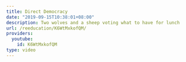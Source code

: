 ```yaml
---
title: Direct Democracy
date: "2019-09-15T10:38:01+08:00"
description: Two wolves and a sheep voting what to have for lunch
url: /reeducation/K6WtMxkofQM/
providers:
  youtube:
    id: K6WtMxkofQM
type: video
---
```

